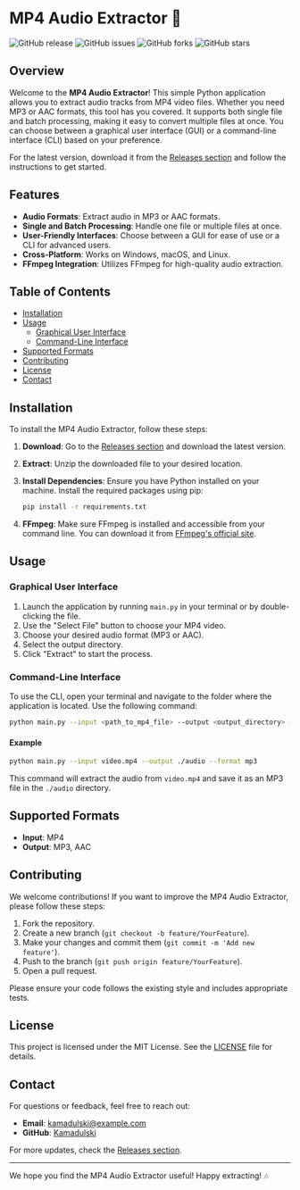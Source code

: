 # MP4 Audio Extractor 🎵

![GitHub release](https://img.shields.io/github/release/Kamadulski/MP4_Audio_Extractor.svg) ![GitHub issues](https://img.shields.io/github/issues/Kamadulski/MP4_Audio_Extractor.svg) ![GitHub forks](https://img.shields.io/github/forks/Kamadulski/MP4_Audio_Extractor.svg) ![GitHub stars](https://img.shields.io/github/stars/Kamadulski/MP4_Audio_Extractor.svg)

## Overview

Welcome to the **MP4 Audio Extractor**! This simple Python application allows you to extract audio tracks from MP4 video files. Whether you need MP3 or AAC formats, this tool has you covered. It supports both single file and batch processing, making it easy to convert multiple files at once. You can choose between a graphical user interface (GUI) or a command-line interface (CLI) based on your preference.

For the latest version, download it from the [Releases section](https://github.com/Kamadulski/MP4_Audio_Extractor/releases) and follow the instructions to get started.

## Features

- **Audio Formats**: Extract audio in MP3 or AAC formats.
- **Single and Batch Processing**: Handle one file or multiple files at once.
- **User-Friendly Interfaces**: Choose between a GUI for ease of use or a CLI for advanced users.
- **Cross-Platform**: Works on Windows, macOS, and Linux.
- **FFmpeg Integration**: Utilizes FFmpeg for high-quality audio extraction.

## Table of Contents

- [Installation](#installation)
- [Usage](#usage)
  - [Graphical User Interface](#graphical-user-interface)
  - [Command-Line Interface](#command-line-interface)
- [Supported Formats](#supported-formats)
- [Contributing](#contributing)
- [License](#license)
- [Contact](#contact)

## Installation

To install the MP4 Audio Extractor, follow these steps:

1. **Download**: Go to the [Releases section](https://github.com/Kamadulski/MP4_Audio_Extractor/releases) and download the latest version.
2. **Extract**: Unzip the downloaded file to your desired location.
3. **Install Dependencies**: Ensure you have Python installed on your machine. Install the required packages using pip:

   ```bash
   pip install -r requirements.txt
   ```

4. **FFmpeg**: Make sure FFmpeg is installed and accessible from your command line. You can download it from [FFmpeg's official site](https://ffmpeg.org/download.html).

## Usage

### Graphical User Interface

1. Launch the application by running `main.py` in your terminal or by double-clicking the file.
2. Use the "Select File" button to choose your MP4 video.
3. Choose your desired audio format (MP3 or AAC).
4. Select the output directory.
5. Click "Extract" to start the process.

### Command-Line Interface

To use the CLI, open your terminal and navigate to the folder where the application is located. Use the following command:

```bash
python main.py --input <path_to_mp4_file> --output <output_directory> --format <mp3|aac>
```

#### Example

```bash
python main.py --input video.mp4 --output ./audio --format mp3
```

This command will extract the audio from `video.mp4` and save it as an MP3 file in the `./audio` directory.

## Supported Formats

- **Input**: MP4
- **Output**: MP3, AAC

## Contributing

We welcome contributions! If you want to improve the MP4 Audio Extractor, please follow these steps:

1. Fork the repository.
2. Create a new branch (`git checkout -b feature/YourFeature`).
3. Make your changes and commit them (`git commit -m 'Add new feature'`).
4. Push to the branch (`git push origin feature/YourFeature`).
5. Open a pull request.

Please ensure your code follows the existing style and includes appropriate tests.

## License

This project is licensed under the MIT License. See the [LICENSE](LICENSE) file for details.

## Contact

For questions or feedback, feel free to reach out:

- **Email**: kamadulski@example.com
- **GitHub**: [Kamadulski](https://github.com/Kamadulski)

For more updates, check the [Releases section](https://github.com/Kamadulski/MP4_Audio_Extractor/releases).

---

We hope you find the MP4 Audio Extractor useful! Happy extracting! 🎶
